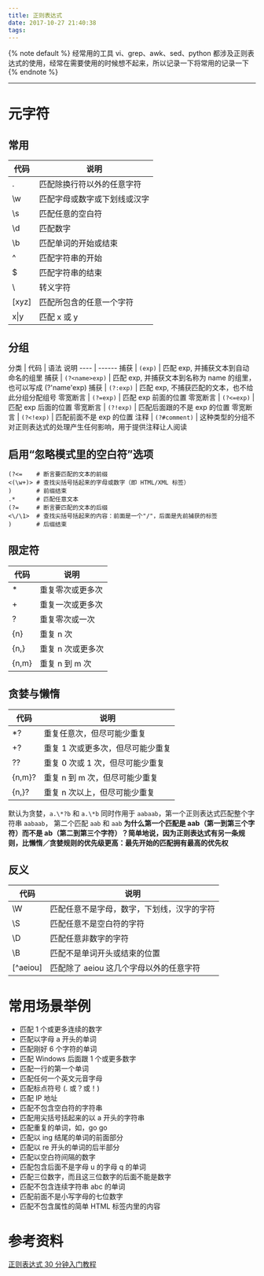 ```yaml
---
title: 正则表达式
date: 2017-10-27 21:40:38
tags:
---
```


{% note default %}
经常用的工具 vi、grep、awk、sed、python 都涉及正则表达式的使用，经常在需要使用的时候想不起来，所以记录一下将常用的记录一下
{% endnote %}

<!--more-->

---

# 元字符

## 常用
代码      | 说明
----      | ------
.         | 匹配除换行符以外的任意字符
\w        | 匹配字母或数字或下划线或汉字
\s        | 匹配任意的空白符
\d        | 匹配数字
\b        | 匹配单词的开始或结束
^         | 匹配字符串的开始
$         | 匹配字符串的结束
\         | 转义字符
[xyz]     | 匹配所包含的任意一个字符
x&#124;y   | 匹配 x 或 y

## 分组
分类     | 代码           | 语法	说明
----     | ------
捕获     | `(exp)`        | 匹配 exp, 并捕获文本到自动命名的组里
捕获     | `(?<name>exp)` | 匹配 exp, 并捕获文本到名称为 name 的组里，也可以写成 (?'name'exp)
捕获     | `(?:exp)`      | 匹配 exp, 不捕获匹配的文本，也不给此分组分配组号
零宽断言 | `(?=exp)`      | 匹配 exp 前面的位置
零宽断言 | `(?<=exp)`     | 匹配 exp 后面的位置
零宽断言 | `(?!exp)`      | 匹配后面跟的不是 exp 的位置
零宽断言 | `(?<!exp)`     | 匹配前面不是 exp 的位置
注释     | `(?#comment)`  | 这种类型的分组不对正则表达式的处理产生任何影响，用于提供注释让人阅读

## 启用“忽略模式里的空白符”选项
```
(?<=    # 断言要匹配的文本的前缀
<(\w+)> # 查找尖括号括起来的字母或数字（即 HTML/XML 标签）
)       # 前缀结束
.*      # 匹配任意文本
(?=     # 断言要匹配的文本的后缀
<\/\1>  # 查找尖括号括起来的内容：前面是一个"/"，后面是先前捕获的标签
)       # 后缀结束
```

## 限定符
代码  | 说明
----  | ------
*     | 重复零次或更多次
+     | 重复一次或更多次
?     | 重复零次或一次
{n}   | 重复 n 次
{n,}  | 重复 n 次或更多次
{n,m} | 重复 n 到 m 次

## 贪婪与懒惰
代码   | 说明
----   | ------
*?     | 重复任意次，但尽可能少重复
+?     | 重复 1 次或更多次，但尽可能少重复
??     | 重复 0 次或 1 次，但尽可能少重复
{n,m}? | 重复 n 到 m 次，但尽可能少重复
{n,}?  | 重复 n 次以上，但尽可能少重复

默认为贪婪，``a.\*?b`` 和 ``a.\*b`` 同时作用于 ``aabaab``，第一个正则表达式匹配整个字符串 ``aabaab``， 第二个匹配 ``aab`` 和 ``aab``
**为什么第一个匹配是 aab（第一到第三个字符）而不是 ab（第二到第三个字符）？简单地说，因为正则表达式有另一条规则，比懒惰／贪婪规则的优先级更高：最先开始的匹配拥有最高的优先权**

## 反义
代码     | 说明
----     | ------
\W       | 匹配任意不是字母，数字，下划线，汉字的字符
\S       | 匹配任意不是空白符的字符
\D       | 匹配任意非数字的字符
\B       | 匹配不是单词开头或结束的位置
[^aeiou] | 匹配除了 aeiou 这几个字母以外的任意字符

# 常用场景举例
* 匹配 1 个或更多连续的数字
* 匹配以字母 a 开头的单词
* 匹配刚好 6 个字符的单词
* 匹配 Windows 后面跟 1 个或更多数字
* 匹配一行的第一个单词
* 匹配任何一个英文元音字母
* 匹配标点符号 (. 或？或！)
* 匹配 IP 地址
* 匹配不包含空白符的字符串
* 匹配用尖括号括起来的以 a 开头的字符串
* 匹配重复的单词，如，go go
* 匹配以 ing 结尾的单词的前面部分
* 匹配以 re 开头的单词的后半部分
* 匹配以空白符间隔的数字
* 匹配包含后面不是字母 u 的字母 q 的单词
* 匹配三位数字，而且这三位数字的后面不能是数字
* 匹配不包含连续字符串 abc 的单词
* 匹配前面不是小写字母的七位数字
* 匹配不包含属性的简单 HTML 标签内里的内容

# 参考资料
[正则表达式 30 分钟入门教程](http://deerchao.net/tutorials/regex/regex.htm#resources)
